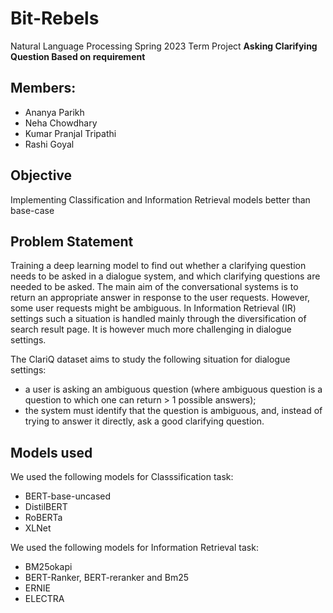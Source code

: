 # Bit-Rebels
Natural Language Processing Spring 2023 Term Project **Asking Clarifying Question Based on requirement**


## Members:
+ Ananya Parikh                       
+ Neha Chowdhary
+ Kumar Pranjal Tripathi
+ Rashi Goyal


## Objective
Implementing Classification and Information Retrieval models better than base-case


## Problem Statement
Training a deep learning model to find out whether a clarifying question needs to be asked in a dialogue system, and which clarifying questions are needed to be asked. The main aim of the conversational systems is to return an appropriate answer in response to the user requests. However, some user requests might be ambiguous. In Information Retrieval (IR) settings such a situation is handled mainly through the diversification of search result page. It is however much more challenging in dialogue settings.

The ClariQ dataset aims to study the following situation for dialogue settings:

* a user is asking an ambiguous question (where ambiguous question is a question to which one can return > 1 possible answers);
* the system must identify that the question is ambiguous, and, instead of trying to answer it directly, ask a good clarifying question.

## Models used
We used the following models for Classsification task:
* BERT-base-uncased
* DistilBERT
* RoBERTa
* XLNet

We used the following models for Information Retrieval task:
* BM25okapi
* BERT-Ranker, BERT-reranker and Bm25
* ERNIE
* ELECTRA
